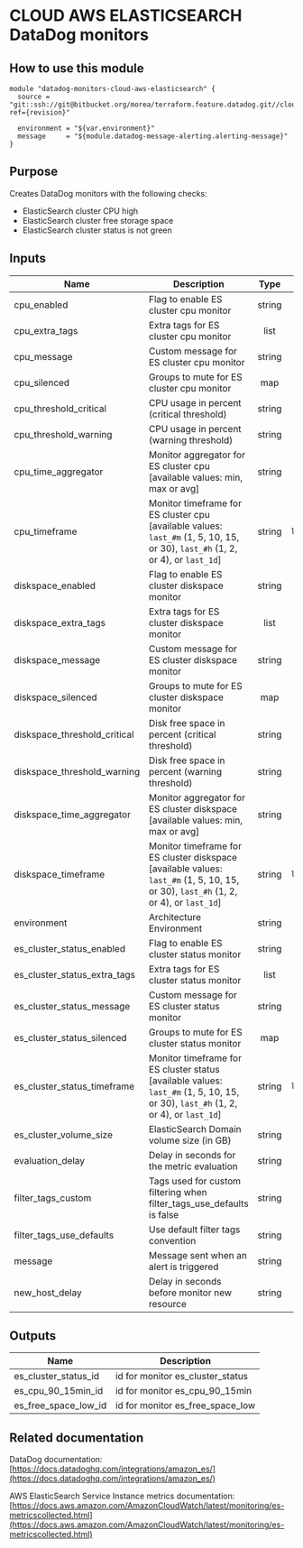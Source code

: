 # CLOUD AWS ELASTICSEARCH DataDog monitors

## How to use this module

```
module "datadog-monitors-cloud-aws-elasticsearch" {
  source = "git::ssh://git@bitbucket.org/morea/terraform.feature.datadog.git//cloud/aws/elasticsearch?ref={revision}"

  environment = "${var.environment}"
  message     = "${module.datadog-message-alerting.alerting-message}"
}

```

## Purpose

Creates DataDog monitors with the following checks:

- ElasticSearch cluster CPU high
- ElasticSearch cluster free storage space
- ElasticSearch cluster status is not green

## Inputs

| Name | Description | Type | Default | Required |
|------|-------------|:----:|:-----:|:-----:|
| cpu_enabled | Flag to enable ES cluster cpu monitor | string | `true` | no |
| cpu_extra_tags | Extra tags for ES cluster cpu monitor | list | `<list>` | no |
| cpu_message | Custom message for ES cluster cpu monitor | string | `` | no |
| cpu_silenced | Groups to mute for ES cluster cpu monitor | map | `<map>` | no |
| cpu_threshold_critical | CPU usage in percent (critical threshold) | string | `90` | no |
| cpu_threshold_warning | CPU usage in percent (warning threshold) | string | `80` | no |
| cpu_time_aggregator | Monitor aggregator for ES cluster cpu [available values: min, max or avg] | string | `min` | no |
| cpu_timeframe | Monitor timeframe for ES cluster cpu [available values: `last_#m` (1, 5, 10, 15, or 30), `last_#h` (1, 2, or 4), or `last_1d`] | string | `last_15m` | no |
| diskspace_enabled | Flag to enable ES cluster diskspace monitor | string | `true` | no |
| diskspace_extra_tags | Extra tags for ES cluster diskspace monitor | list | `<list>` | no |
| diskspace_message | Custom message for ES cluster diskspace monitor | string | `` | no |
| diskspace_silenced | Groups to mute for ES cluster diskspace monitor | map | `<map>` | no |
| diskspace_threshold_critical | Disk free space in percent (critical threshold) | string | `10` | no |
| diskspace_threshold_warning | Disk free space in percent (warning threshold) | string | `20` | no |
| diskspace_time_aggregator | Monitor aggregator for ES cluster diskspace [available values: min, max or avg] | string | `max` | no |
| diskspace_timeframe | Monitor timeframe for ES cluster diskspace [available values: `last_#m` (1, 5, 10, 15, or 30), `last_#h` (1, 2, or 4), or `last_1d`] | string | `last_15m` | no |
| environment | Architecture Environment | string | - | yes |
| es_cluster_status_enabled | Flag to enable ES cluster status monitor | string | `true` | no |
| es_cluster_status_extra_tags | Extra tags for ES cluster status monitor | list | `<list>` | no |
| es_cluster_status_message | Custom message for ES cluster status monitor | string | `` | no |
| es_cluster_status_silenced | Groups to mute for ES cluster status monitor | map | `<map>` | no |
| es_cluster_status_timeframe | Monitor timeframe for ES cluster status [available values: `last_#m` (1, 5, 10, 15, or 30), `last_#h` (1, 2, or 4), or `last_1d`] | string | `last_30m` | no |
| es_cluster_volume_size | ElasticSearch Domain volume size (in GB) | string | - | yes |
| evaluation_delay | Delay in seconds for the metric evaluation | string | `900` | no |
| filter_tags_custom | Tags used for custom filtering when filter_tags_use_defaults is false | string | `*` | no |
| filter_tags_use_defaults | Use default filter tags convention | string | `true` | no |
| message | Message sent when an alert is triggered | string | - | yes |
| new_host_delay | Delay in seconds before monitor new resource | string | `300` | no |

## Outputs

| Name | Description |
|------|-------------|
| es_cluster_status_id | id for monitor es_cluster_status |
| es_cpu_90_15min_id | id for monitor es_cpu_90_15min |
| es_free_space_low_id | id for monitor es_free_space_low |

## Related documentation

DataDog documentation: [https://docs.datadoghq.com/integrations/amazon_es/](https://docs.datadoghq.com/integrations/amazon_es/)

AWS ElasticSearch Service Instance metrics documentation: [https://docs.aws.amazon.com/AmazonCloudWatch/latest/monitoring/es-metricscollected.html](https://docs.aws.amazon.com/AmazonCloudWatch/latest/monitoring/es-metricscollected.html)
